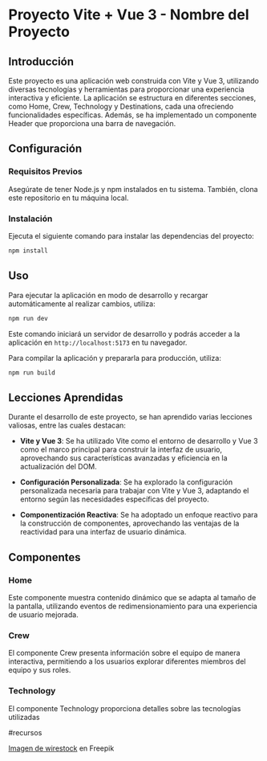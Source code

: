 # Proyecto Vite + Vue 3 - Nombre del Proyecto

## Introducción

Este proyecto es una aplicación web construida con Vite y Vue 3, utilizando diversas tecnologías y herramientas para proporcionar una experiencia interactiva y eficiente. La aplicación se estructura en diferentes secciones, como Home, Crew, Technology y Destinations, cada una ofreciendo funcionalidades específicas. Además, se ha implementado un componente Header que proporciona una barra de navegación.

## Configuración

### Requisitos Previos

Asegúrate de tener Node.js y npm instalados en tu sistema. También, clona este repositorio en tu máquina local.

### Instalación

Ejecuta el siguiente comando para instalar las dependencias del proyecto:

```bash
npm install
```

## Uso

Para ejecutar la aplicación en modo de desarrollo y recargar automáticamente al realizar cambios, utiliza:

```bash
npm run dev
```

Este comando iniciará un servidor de desarrollo y podrás acceder a la aplicación en `http://localhost:5173` en tu navegador.

Para compilar la aplicación y prepararla para producción, utiliza:

```bash
npm run build
```

## Lecciones Aprendidas

Durante el desarrollo de este proyecto, se han aprendido varias lecciones valiosas, entre las cuales destacan:

- **Vite y Vue 3**: Se ha utilizado Vite como el entorno de desarrollo y Vue 3 como el marco principal para construir la interfaz de usuario, aprovechando sus características avanzadas y eficiencia en la actualización del DOM.

- **Configuración Personalizada**: Se ha explorado la configuración personalizada necesaria para trabajar con Vite y Vue 3, adaptando el entorno según las necesidades específicas del proyecto.

- **Componentización Reactiva**: Se ha adoptado un enfoque reactivo para la construcción de componentes, aprovechando las ventajas de la reactividad para una interfaz de usuario dinámica.

## Componentes

### Home

Este componente muestra contenido dinámico que se adapta al tamaño de la pantalla, utilizando eventos de redimensionamiento para una experiencia de usuario mejorada.

### Crew

El componente Crew presenta información sobre el equipo de manera interactiva, permitiendo a los usuarios explorar diferentes miembros del equipo y sus roles.

### Technology

El componente Technology proporciona detalles sobre las tecnologías utilizadas


#recursos 

<a href="https://www.freepik.es/foto-gratis/via-lactea-llena-estrellas-espacio_7841770.htm#query=espacio&position=33&from_view=search&track=sph&uuid=3c144dcb-8175-47a9-bb43-5d9b5added0e">Imagen de wirestock</a> en Freepik